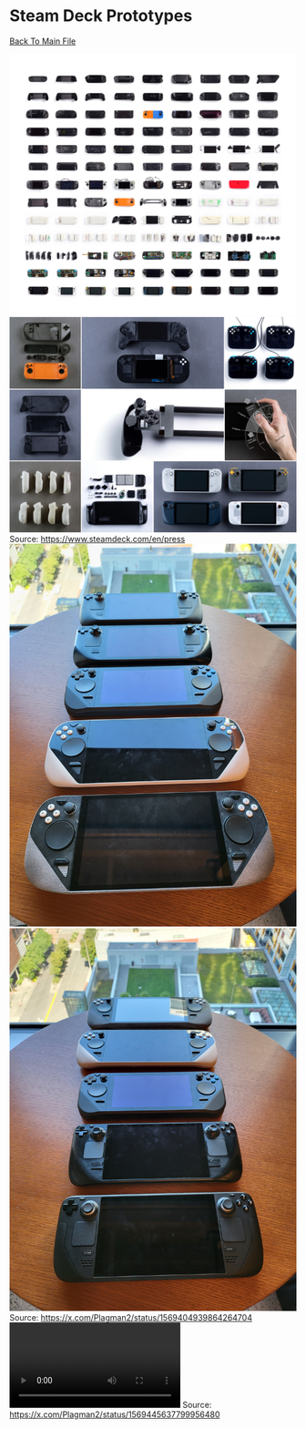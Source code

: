 # Steam Deck Prototypes
[Back To Main File](../README.md)

![Steam Deck Press Kit Prototypes 1](../Images/Prototypes/Valve_Prototypes_1.jpg)
![Steam Deck Press Kit Prototypes 2](../Images/Prototypes/Valve_Prototypes_2.jpg)
Source: https://www.steamdeck.com/en/press
![Pierre-Loup Griffais Prototypes 1](../Images/Prototypes/Plagman2_Prototypes_1.jpg)
![Pierre-Loup Griffais Prototypes 2](../Images/Prototypes/Plagman2_Prototypes_2.jpg)
Source: https://x.com/Plagman2/status/1569404939864264704
![Pierre-Loup Griffais Prototype Video](../Images/Prototypes/Plagman2_Prototype_Video.mp4)
Source: https://x.com/Plagman2/status/1569445637799956480